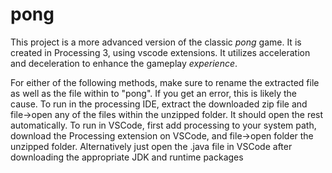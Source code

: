 # pong
This project is a more advanced version of the classic *pong* game. It is created in Processing 3, using vscode extensions.  It utilizes acceleration and deceleration to enhance the gameplay *experience*.

For either of the following methods, make sure to rename the extracted file as well as the file within to "pong".  If you get an error, this is likely the cause.
To run in the processing IDE, extract the downloaded zip file and file->open any of the files within the unzipped folder.  It should open the rest automatically.
To run in VSCode, first add processing to your system path, download the Processing extension on VSCode, and file->open folder the unzipped folder.  Alternatively just open the .java file in VSCode after downloading the appropriate JDK and runtime packages




